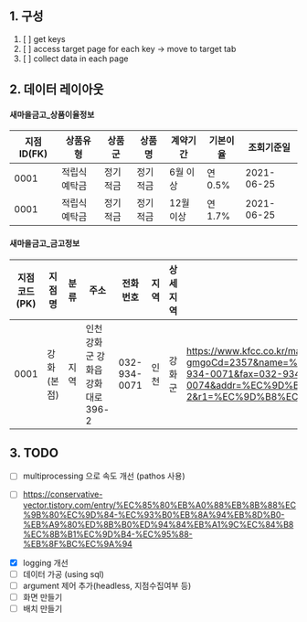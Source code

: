 ## 1. 구성
1. [ ] get keys
2. [ ] access target page for each key -> move to target tab
3. [ ] collect data in each page


## 2. 데이터 레이아웃
#### 새마을금고_상품이율정보
|지점ID(FK)|상품유형|상품군|상품명|계약기간|기본이율|조회기준일|
|---|---|---|---|---|---|---|
|0001|적립식예탁금|정기적금|정기적금|6월 이상|연0.5%|2021-06-25|
|0001|적립식예탁금|정기적금|정기적금|12월 이상|연1.7%|2021-06-25|

#### 새마을금고_금고정보
|지점코드(PK)|지점명|분류|주소|전화번호|지역|상세지역|URL|
|---|---|---|---|---|---|---|---|
|0001|강화 (본점)|지역|인천 강화군 강화읍 강화대로 396-2|032-934-0071|인천|강화군|https://www.kfcc.co.kr/map/view.do?gmgoCd=2357&name=%EA%B0%95%ED%99%94&gmgoNm=%EA%B0%95%ED%99%94&divCd=001&divNm=%EB%B3%B8%EC%A0%90&gmgoType=%EC%A7%80%EC%97%AD&telephone=032-934-0071&fax=032-934-0074&addr=%EC%9D%B8%EC%B2%9C+%EA%B0%95%ED%99%94%EA%B5%B0+%EA%B0%95%ED%99%94%EC%9D%8D+%EA%B0%95%ED%99%94%EB%8C%80%EB%A1%9C+396-2&r1=%EC%9D%B8%EC%B2%9C&r2=%EA%B0%95%ED%99%94%EA%B5%B0&code1=2357&code2=001&sel=&key=&tab=sub_tab_rate|


## 3. TODO
* [ ] multiprocessing 으로 속도 개선 (pathos 사용)
 - [ ] https://conservative-vector.tistory.com/entry/%EC%85%80%EB%A0%88%EB%8B%88%EC%9B%80%EC%9D%84-%EC%93%B0%EB%8A%94%EB%8D%B0-%EB%A9%80%ED%8B%B0%ED%94%84%EB%A1%9C%EC%84%B8%EC%8B%B1%EC%9D%B4-%EC%95%88-%EB%8F%BC%EC%9A%94
* [x] logging 개선
* [ ] 데이터 가공 (using sql)
* [ ] argument 제어 추가(headless, 지점수집여부 등)
* [ ] 화면 만들기
* [ ] 배치 만들기